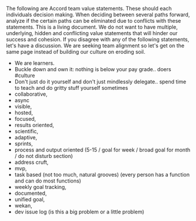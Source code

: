 The following are Accord team value statements. These should each individuals decision making. When deciding between several paths forward, analyze if the certain paths can be eliminated due to conflicts with these statements. This is a living document. We do not want to have multiple, underlying, hidden and conflicting value statements that will hinder our success and cohesion. If you disagree with any of the following statements, let's have a discussion. We are seeking team alignment so let's get on the same page instead of building our culture on eroding soil.

* We are learners.
* Buckle down and own it: nothing is below your pay grade.. doers #culture
* Don't just do it yourself and don't just mindlessly delegate.. spend time to teach and do gritty stuff yourself sometimes
* collaborative,
* async
* visible,
* hosted,
* focused,
* results oriented,
* scientific,
* adaptive,
* sprints,
* process and output oriented (5-15 / goal for week / broad goal for month / do not disturb section)
* address cruft,
* mvp,
* task based (not too much, natural grooves) (every person has a function and can do most functions)
* weekly goal tracking,
* documented,
* unified goal,
* wekan,
* dev issue log (is this a big problem or a little problem)
